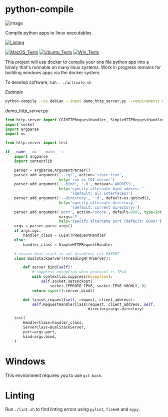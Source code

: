 # python-compile

![image](https://github.com/zackees/python-compile/assets/6856673/f4ed3f1c-c4b8-4cee-a63b-9717f3948376)

Compile python apps to linux executables

[![Linting](../../actions/workflows/lint.yml/badge.svg)](../../actions/workflows/lint.yml)

[![MacOS_Tests](../../actions/workflows/push_macos.yml/badge.svg)](../../actions/workflows/push_macos.yml)
[![Ubuntu_Tests](../../actions/workflows/push_ubuntu.yml/badge.svg)](../../actions/workflows/push_ubuntu.yml)
[![Win_Tests](../../actions/workflows/push_win.yml/badge.svg)](../../actions/workflows/push_win.yml)

This project will use docker to compile your one file python app into a binary that's runnable on many
linux systems.
Work in progress remains for building windows apps via the docker system.

To develop software, run `. ./activate.sh`

*Example*

```bash
python-compile --os debian --input demo_http_server.py --requirements requirements.txt
```

*demo_http_server.py*

```python
from http.server import CGIHTTPRequestHandler, SimpleHTTPRequestHandler, ThreadingHTTPServer
import socket
import argparse
import os

from http.server import test

if __name__ == '__main__':
    import argparse
    import contextlib

    parser = argparse.ArgumentParser()
    parser.add_argument('--cgi', action='store_true',
                        help='run as CGI server')
    parser.add_argument('--bind', '-b', metavar='ADDRESS',
                        help='specify alternate bind address '
                             '(default: all interfaces)')
    parser.add_argument('--directory', '-d', default=os.getcwd(),
                        help='specify alternate directory '
                             '(default: current directory)')
    parser.add_argument('port', action='store', default=8000, type=int,
                        nargs='?',
                        help='specify alternate port (default: 8000)')
    args = parser.parse_args()
    if args.cgi:
        handler_class = CGIHTTPRequestHandler
    else:
        handler_class = SimpleHTTPRequestHandler

    # ensure dual-stack is not disabled; ref #38907
    class DualStackServer(ThreadingHTTPServer):

        def server_bind(self):
            # suppress exception when protocol is IPv4
            with contextlib.suppress(Exception):
                self.socket.setsockopt(
                    socket.IPPROTO_IPV6, socket.IPV6_V6ONLY, 0)
            return super().server_bind()

        def finish_request(self, request, client_address):
            self.RequestHandlerClass(request, client_address, self,
                                     directory=args.directory)

    test(
        HandlerClass=handler_class,
        ServerClass=DualStackServer,
        port=args.port,
        bind=args.bind,
    )

```


# Windows

This environment requires you to use `git-bash`.

# Linting

Run `./lint.sh` to find linting errors using `pylint`, `flake8` and `mypy`.
